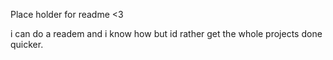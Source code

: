 Place holder for readme <3

i can do a readem and i know how but id rather get the whole projects done quicker.
